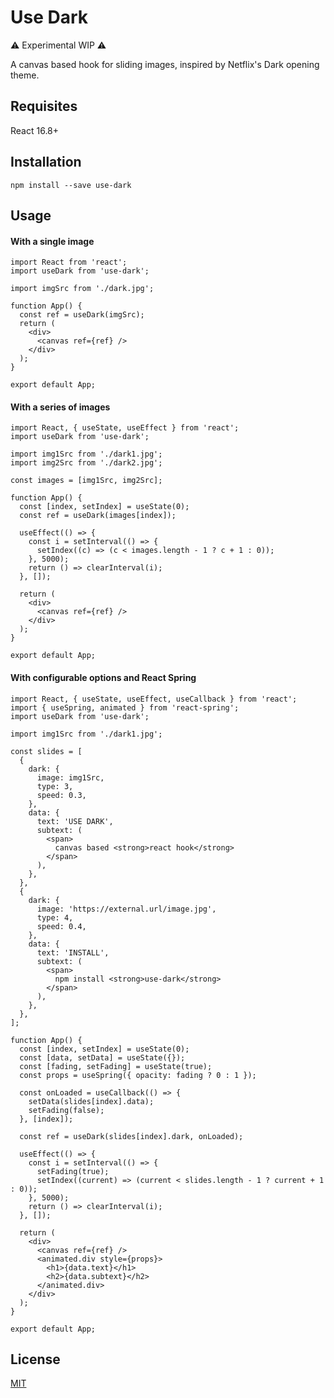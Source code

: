 # Use Dark

:warning: Experimental WIP :warning:

A canvas based hook for sliding images, inspired by Netflix's Dark opening theme.

## Requisites

React 16.8+

## Installation

```
npm install --save use-dark
```

## Usage

#### With a single image

```react
import React from 'react';
import useDark from 'use-dark';

import imgSrc from './dark.jpg';

function App() {
  const ref = useDark(imgSrc);
  return (
    <div>
      <canvas ref={ref} />
    </div>
  );
}

export default App;
```

#### With a series of images

```react
import React, { useState, useEffect } from 'react';
import useDark from 'use-dark';

import img1Src from './dark1.jpg';
import img2Src from './dark2.jpg';

const images = [img1Src, img2Src];

function App() {
  const [index, setIndex] = useState(0);
  const ref = useDark(images[index]);

  useEffect(() => {
    const i = setInterval(() => {
      setIndex((c) => (c < images.length - 1 ? c + 1 : 0));
    }, 5000);
    return () => clearInterval(i);
  }, []);

  return (
    <div>
      <canvas ref={ref} />
    </div>
  );
}

export default App;
```

#### With configurable options and React Spring

```react
import React, { useState, useEffect, useCallback } from 'react';
import { useSpring, animated } from 'react-spring';
import useDark from 'use-dark';

import img1Src from './dark1.jpg';

const slides = [
  {
    dark: {
      image: img1Src,
      type: 3,
      speed: 0.3,
    },
    data: {
      text: 'USE DARK',
      subtext: (
        <span>
          canvas based <strong>react hook</strong>
        </span>
      ),
    },
  },
  {
    dark: {
      image: 'https://external.url/image.jpg',
      type: 4,
      speed: 0.4,
    },
    data: {
      text: 'INSTALL',
      subtext: (
        <span>
          npm install <strong>use-dark</strong>
        </span>
      ),
    },
  },
];

function App() {
  const [index, setIndex] = useState(0);
  const [data, setData] = useState({});
  const [fading, setFading] = useState(true);
  const props = useSpring({ opacity: fading ? 0 : 1 });

  const onLoaded = useCallback(() => {
    setData(slides[index].data);
    setFading(false);
  }, [index]);

  const ref = useDark(slides[index].dark, onLoaded);

  useEffect(() => {
    const i = setInterval(() => {
      setFading(true);
      setIndex((current) => (current < slides.length - 1 ? current + 1 : 0));
    }, 5000);
    return () => clearInterval(i);
  }, []);

  return (
    <div>
      <canvas ref={ref} />
      <animated.div style={props}>
        <h1>{data.text}</h1>
        <h2>{data.subtext}</h2>
      </animated.div>
    </div>
  );
}

export default App;

```

## License

[MIT](https://choosealicense.com/licenses/mit/)
